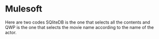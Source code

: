 # Mulesoft
Here are two codes SQliteDB is the one that selects all the contents and QWP is the one that selects the movie name according to the name of the actor.
